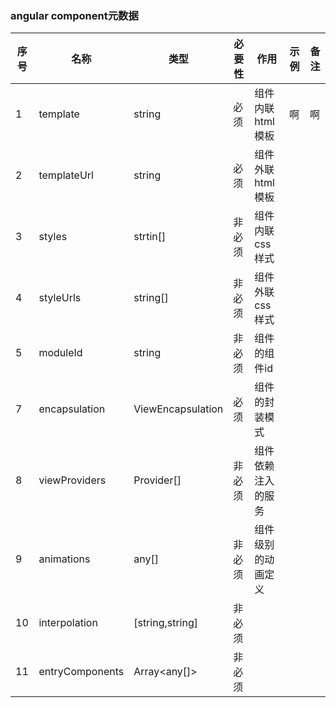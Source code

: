 ### angular component元数据

|序号 | 名称          |类型              |必要性  | 作用         |示例|备注|
|----|---------------|---------------- |-------|-------------|----|----|
|1   | template       |string           |必须   |组件内联html模板|啊|啊|
|2   | templateUrl    |string           |必须   |组件外联html模板 |||
|3   | styles         |strtin[]         |非必须 |组件内联css样式 |||
|4   | styleUrls      |string[]         |非必须 |组件外联css样式 |||
|5   | moduleId       |string           |非必须 |组件的组件id    |||
|7   | encapsulation  |ViewEncapsulation|必须   |组件的封装模式   |||
|8   | viewProviders  |Provider[]       |非必须 |组件依赖注入的服务|||
|9   | animations     |any[]            |非必须 |组件级别的动画定义|||
|10  | interpolation  |[string,string]  |非必须 ||||
|11  | entryComponents|Array<any[]>     |非必须 ||||